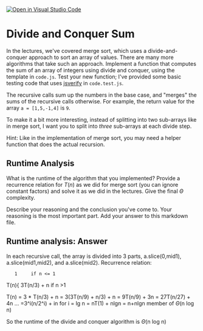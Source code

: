 [![Open in Visual Studio Code](https://classroom.github.com/assets/open-in-vscode-718a45dd9cf7e7f842a935f5ebbe5719a5e09af4491e668f4dbf3b35d5cca122.svg)](https://classroom.github.com/online_ide?assignment_repo_id=11850055&assignment_repo_type=AssignmentRepo)
# Divide and Conquer Sum

In the lectures, we've covered merge sort, which uses a divide-and-conquer
approach to sort an array of values. There are many more algorithms that take
such an approach. Implement a function that computes the sum of an array of
integers using divide and conquer, using the template in `code.js`. Test your
new function; I've provided some basic testing code that uses
[jsverify](https://jsverify.github.io/) in `code.test.js`.

The recursive calls sum up the numbers in the base case, and "merges" the sums
of the recursive calls otherwise. For example, the return value for the array `a
= [1,5,-1,4]` is `9`.

To make it a bit more interesting, instead of splitting into two sub-arrays like
in merge sort, I want you to split into *three* sub-arrays at each divide step.

Hint: Like in the implementation of merge sort, you may need a helper function
that does the actual recursion.

## Runtime Analysis

What is the runtime of the algorithm that you implemented? Provide a recurrence
relation for $T(n)$ as we did for merge sort (you can ignore constant factors)
and solve it as we did in the lectures. Give the final $\Theta$ complexity.

Describe your reasoning and the conclusion you've come to. Your reasoning is the
most important part. Add your answer to this markdown file.

## Runtime analysis: Answer

In each recursive call, the array is divided into 3 parts, a.slice(0,mid1), a.slice(mid1,mid2), and a.slice(mid2).
Recurrence relation:

       1     if n <= 1  
T(n){
       3T(n/3) + n   if n >1

T(n) = 3 * T(n/3) + n
     = 3(3T(n/9) + n/3) + n
     = 9T(n/9) + 3n 
     = 27T(n/27) + 4n 
     ...
     =3^i(n/2^i) + in
for i = lg n
     = nT(1) + nlgn = n+nlgn member of $\Theta$(n log n)

So the runtime of the divide and conquer algorithm is $\Theta$(n log n)
